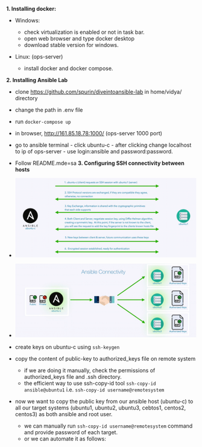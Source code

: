 **1. Installing docker:**

- Windows:
    - check virtualization is enabled or not in task bar.
    - open web browser and type docker desktop
    - download stable version for windows.

- Linux: (ops-server)
    - install docker and docker compose.

**2. Installing Ansible Lab**

- clone https://github.com/spurin/diveintoansible-lab in home/vidya/ directory
- change the path in .env file
- run `docker-compose up`
- in browser, http://161.85.18.78:1000/ (ops-server 1000 port)
- go to ansible terminal - click ubuntu-c - after clicking change localhost to ip of ops-server - use login:ansible and password:password.
- Follow README.mde=sa
**3. Configuring SSH connectivity between hosts**

- ![](Images/ssh.png)

- ![](Images/ssh2.png)

- create keys on ubuntu-c using `ssh-keygen`
- copy the content of public-key to authorized_keys file on remote system
    - if we are doing it manually, check the permissions of authorized_keys file and .ssh directory.
    - the efficient way to use ssh-copy-id tool `ssh-copy-id ansible@ubuntu1` i.e. `ssh-copy-id username@remotesystem`
- now we want to copy the public key from our ansible host (ubuntu-c) to all our target systems (ubuntu1, ubuntu2, ubuntu3, cebtos1, centos2, centos3) as both ansible and root user.
    - we can manually run `ssh-copy-id username@remotesystem` command and provide password of each target.
    - or we can automate it as follows:
    





